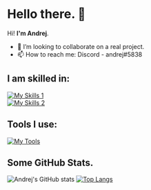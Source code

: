 # Hello there. 👋

Hi! **I'm Andrej**.
 
- 👯 I’m looking to collaborate on a real project.
- 📫 How to reach me: Discord - andrej#5838

## I am skilled in:
[![My Skills 1](https://skillicons.dev/icons?i=c,cpp,cs,python,arduino)](https://skillicons.dev)  
[![My Skills 2](https://skillicons.dev/icons?i=html,css,js,ts,react,firebase,materialui,nodejs,mongodb)](https://skillicons.dev)

## Tools I use:
[![My Tools](https://skillicons.dev/icons?i=vscode,visualstudio,ps,ai,pr,arduino)](https://skillicons.dev)

## Some GitHub Stats.
![Andrej's GitHub stats](https://github-readme-stats.vercel.app/api?username=AndrejStojkovic&show_icons=true&theme=radical)
[![Top Langs](https://github-readme-stats.vercel.app/api/top-langs/?username=anuraghazra&layout=compact)](https://github.com/anuraghazra/github-readme-stats)
